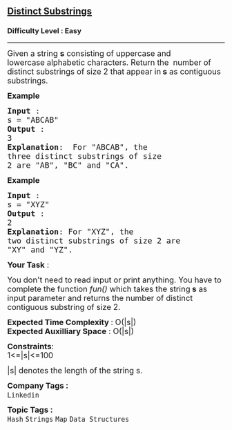 <h2><a href="https://www.geeksforgeeks.org/problems/distinct-substrings2516/1?page=5&category=Strings&sortBy=submissions">Distinct Substrings</a></h2><h3>Difficulty Level : Easy</h3><hr><div class="problems_problem_content__Xm_eO"><p><span style="font-size:18px">Given a string <strong>s</strong>&nbsp;consisting of uppercase and lowercase&nbsp;alphabetic characters. Return the &nbsp;number of distinct substrings of size 2 that appear in<strong> s</strong>&nbsp;as contiguous substrings.</span></p>

<p><span style="font-size:18px"><strong>Example</strong></span></p>

<pre><span style="font-size:18px"><strong>Input </strong>:
s = "ABCAB"
<strong>Output </strong>:
3
<strong>Explanation</strong>:  For "ABCAB", the 
three distinct substrings of size 
2 are "AB", "BC" and "CA". </span></pre>

<p><span style="font-size:18px"><strong>Example</strong></span></p>

<pre><span style="font-size:18px"><strong>Input </strong>:
s = "XYZ"
<strong>Output </strong>:
2
<strong>Explanation</strong>: For "XYZ", the 
two distinct substrings of size 2 are
"XY" and "YZ".</span>
</pre>

<p><span style="font-size:18px"><strong>Your Task</strong> :</span></p>

<p><span style="font-size:18px">You don't need to read input or print anything. You have to complete the function <em>fun()&nbsp;</em>which takes the string<strong> s</strong>&nbsp;as input parameter and returns the number of distinct contiguous substring of size 2.</span></p>

<p><span style="font-size:18px"><strong>Expected Time Complexity </strong>: O(|s|)<br>
<strong>Expected Auxilliary Space</strong> : O(|s|)</span></p>

<p><span style="font-size:18px"><strong>Constraints</strong>:<br>
1&lt;=|s|&lt;=100</span></p>

<p><span style="font-size:18px">|s| denotes the length of the string s.</span></p>
</div><p><span style=font-size:18px><strong>Company Tags : </strong><br><code>Linkedin</code>&nbsp;<br><p><span style=font-size:18px><strong>Topic Tags : </strong><br><code>Hash</code>&nbsp;<code>Strings</code>&nbsp;<code>Map</code>&nbsp;<code>Data Structures</code>&nbsp;